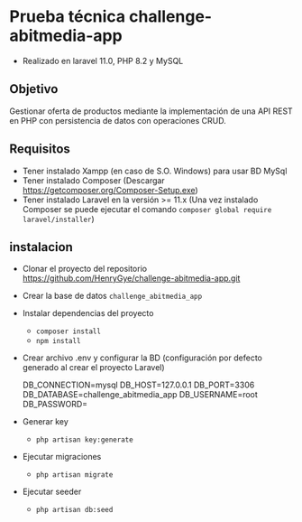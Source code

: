 # Prueba técnica challenge-abitmedia-app
* Realizado en laravel 11.0, PHP 8.2 y MySQL

## Objetivo

Gestionar oferta de productos mediante la implementación de una API REST en PHP con persistencia de datos con operaciones CRUD.

## Requisitos

* Tener instalado Xampp (en caso de S.O. Windows) para usar BD MySql
* Tener instalado Composer (Descargar https://getcomposer.org/Composer-Setup.exe)
* Tener instalado Laravel en la versión >= 11.x (Una vez instalado Composer se puede ejecutar el comando `composer global require laravel/installer`)

## instalacion
* Clonar el proyecto del repositorio https://github.com/HenryGye/challenge-abitmedia-app.git

* Crear la base de datos `challenge_abitmedia_app`

* Instalar dependencias del proyecto
  - `composer install`
  - `npm install`

* Crear archivo .env y configurar la BD (configuración por defecto generado al crear el proyecto Laravel)

    DB_CONNECTION=mysql
    DB_HOST=127.0.0.1
    DB_PORT=3306
    DB_DATABASE=challenge_abitmedia_app
    DB_USERNAME=root
    DB_PASSWORD=

* Generar key
  - `php artisan key:generate`

* Ejecutar migraciones
  - `php artisan migrate`

* Ejecutar seeder
  - `php artisan db:seed`
